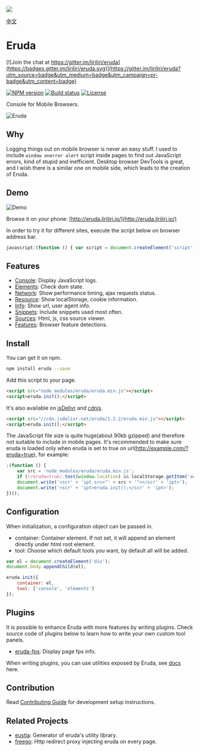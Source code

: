 <a href="http://eruda.liriliri.io/" target="_blank">
    <img src="http://7xn2zy.com1.z0.glb.clouddn.com/github_eruda2.jpg">
</a>

[中文](doc/README_CN.md)

# Eruda

[![Join the chat at https://gitter.im/liriliri/eruda](https://badges.gitter.im/liriliri/eruda.svg)](https://gitter.im/liriliri/eruda?utm_source=badge&utm_medium=badge&utm_campaign=pr-badge&utm_content=badge)

[![NPM version][npm-image]][npm-url]
[![Build status][travis-image]][travis-url]
[![License][license-image]][npm-url]

[npm-image]: https://img.shields.io/npm/v/eruda.svg
[npm-url]: https://npmjs.org/package/eruda
[travis-image]: https://img.shields.io/travis/liriliri/eruda.svg
[travis-url]: https://travis-ci.org/liriliri/eruda
[license-image]: https://img.shields.io/npm/l/eruda.svg

Console for Mobile Browsers.

![Eruda](http://7xn2zy.com1.z0.glb.clouddn.com/eruda_screenshot4.jpg)

## Why

Logging things out on mobile browser is never an easy stuff. I used to include
`window onerror alert` script inside pages to find out JavaScript errors, kind
of stupid and inefficient. Desktop browser DevTools is great, and I wish there
is a similar one on mobile side, which leads to the creation of Eruda.

## Demo

![Demo](http://7xn2zy.com1.z0.glb.clouddn.com/eruda_qrcode3.png)

Browse it on your phone: [http://eruda.liriliri.io/](http://eruda.liriliri.io/)

In order to try it for different sites, execute the script below on browser address bar.

```javascript
javascript:(function () { var script = document.createElement('script'); script.src="http://eruda.liriliri.io/eruda.min.js"; document.body.appendChild(script); script.onload = function () { eruda.init() } })();
```

## Features

* [Console](doc/TOOL_API.md#console): Display JavaScript logs.
* [Elements](doc/TOOL_API.md#elements): Check dom state.
* [Network](doc/TOOL_API.md#network): Show performance timing, ajax requests status.
* [Resource](/doc/TOOL_API.md#resources): Show localStorage, cookie information.
* [Info](doc/TOOL_API.md#info): Show url, user agent info.
* [Snippets](doc/TOOL_API.md#snippets): Include snippets used most often.
* [Sources](doc/TOOL_API.md#sources): Html, js, css source viewer.
* [Features](doc/TOOL_API.md#features): Browser feature detections.

## Install

You can get it on npm.

```bash
npm install eruda --save
```

Add this script to your page.

```html
<script src="node_modules/eruda/eruda.min.js"></script>
<script>eruda.init();</script>
```

It's also available on [jsDelivr](http://www.jsdelivr.com/projects/eruda) and [cdnjs](https://cdnjs.com/libraries/eruda).

```html
<script src="//cdn.jsdelivr.net/eruda/1.2.2/eruda.min.js"></script>
<script>eruda.init();</script>
```

The JavaScript file size is quite huge(about 90kb gzipped) and therefore not
suitable to include in mobile pages. It's recommended to make sure eruda is
loaded only when eruda is set to true on url(http://example.com/?eruda=true),
for example:

```javascript
;(function () {
    var src = 'node_modules/eruda/eruda.min.js';
    if (!/eruda=true/.test(window.location) && localStorage.getItem('active-eruda') != 'true') return;
    document.write('<scr' + 'ipt src="' + src + '"></scr' + 'ipt>');
    document.write('<scr' + 'ipt>eruda.init();</scr' + 'ipt>');
})();
```

## Configuration

When initialization, a configuration object can be passed in.

* container: Container element. If not set, it will append an element directly
under html root element.
* tool: Choose which default tools you want, by default all will be added.

```javascript
var el = document.createElement('div');
document.body.appendChild(el);

eruda.init({
    container: el,
    tool: ['console', 'elements']
});
```

## Plugins

It is possible to enhance Eruda with more features by writing plugins. Check
source code of plugins below to learn how to write your own custom tool panels.

* [eruda-fps](https://github.com/liriliri/eruda-fps): Display page fps info.

When writing plugins, you can use utilities exposed by Eruda, see
[docs](doc/UTIL_API.md) here.

## Contribution

Read [Contributing Guide](doc/CONTRIBUTING.md) for development setup instructions.

## Related Projects

* [eustia](https://github.com/liriliri/eustia): Generator of eruda's utility library.
* [freego](https://github.com/surunzi/freego): Http redirect proxy injecting eruda on every page.
